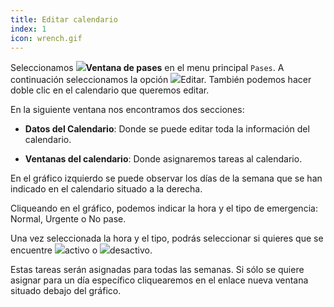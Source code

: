```yaml
---
title: Editar calendario
index: 1
icon: wrench.gif
---
```


Seleccionamos <img src="/static/images/icons/slot.png" />**Ventana de pases**
en el menu principal `Pases`. A continuación seleccionamos la opción <img
src="/static/images/icons/edit.gif" />Editar. También podemos hacer doble clic
en el calendario que queremos editar.

En la siguiente ventana nos encontramos dos secciones:


- **Datos del Calendario**: Donde se puede editar toda la información del
calendario.

- **Ventanas del calendario**: Donde asignaremos tareas al calendario.

En el gráfico izquierdo se puede observar los días de la semana que se han
indicado en el calendario situado a la derecha.

Cliqueando en el gráfico, podemos indicar la hora y el tipo de emergencia:
Normal, Urgente o No pase.

Una vez seleccionada la hora y el tipo, podrás seleccionar si quieres que se
encuentre <img src="/static/images/icons/slot_green.png" />activo o <img
src="/static/images/icons/slot_red.png" />desactivo.

Estas tareas serán asignadas para todas las semanas. Si sólo se quiere asignar
para un día específico cliquearemos en el enlace nueva ventana situado debajo
del gráfico. 
